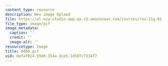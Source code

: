 ```yaml
---
content_type: resource
description: New image Uplaod
file: https://ol-ocw-studio-app-qa.s3.amazonaws.com/courses/res-21g-01-kana-spring-2010/0afaf02459d0354a3ce51d597c7334f7_0460.gif
file_type: image/gif
image_metadata:
  caption: ''
  credit: ''
  image-alt: ''
resourcetype: Image
title: 0460.gif
uid: 0afaf024-59d0-354a-3ce5-1d597c7334f7
---
```

